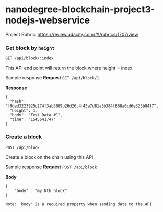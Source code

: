 # nanodegree-blockchain-project3-nodejs-webservice

Project Rubric: https://review.udacity.com/#!/rubrics/1707/view


### Get block by `height`

`GET /api/block/:index`

This API end point will return the block where height = index.

Sample response
**Request** `GET /api/block/1`

**Response**
```
{
  "hash": "f9ded3223925c274f3ab3009b26d26c4f45a7d81a5b384f868a0cd6e323b84f7",
  "height": 1,
  "body": "Test Data #1",
  "time": "1545641747"
}
```

### Create a block

`POST /api/block`

Create a block on the chain using this API. 

Sample response
**Request** `POST /api/block`

**Body**
```
{
    "body" : "my Nth block"
}
```

`Note: 'body' is a required property when sending data to the API`